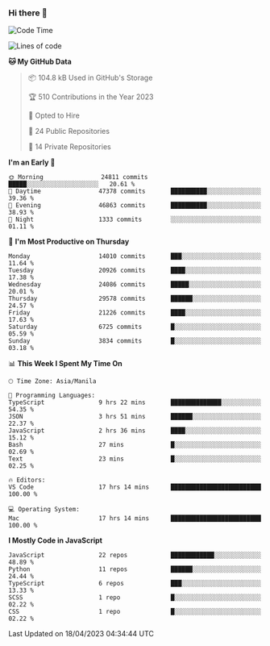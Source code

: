 ### Hi there 👋

<!--START_SECTION:waka-->
![Code Time](http://img.shields.io/badge/Code%20Time-199%20hrs%2052%20mins-blue)

![Lines of code](https://img.shields.io/badge/From%20Hello%20World%20I%27ve%20Written-56.0%20million%20lines%20of%20code-blue)

**🐱 My GitHub Data** 

> 📦 104.8 kB Used in GitHub's Storage 
 > 
> 🏆 510 Contributions in the Year 2023
 > 
> 💼 Opted to Hire
 > 
> 📜 24 Public Repositories 
 > 
> 🔑 14 Private Repositories 
 > 
**I'm an Early 🐤** 

```text
🌞 Morning                24811 commits       █████░░░░░░░░░░░░░░░░░░░░   20.61 % 
🌆 Daytime                47378 commits       ██████████░░░░░░░░░░░░░░░   39.36 % 
🌃 Evening                46863 commits       ██████████░░░░░░░░░░░░░░░   38.93 % 
🌙 Night                  1333 commits        ░░░░░░░░░░░░░░░░░░░░░░░░░   01.11 % 
```
📅 **I'm Most Productive on Thursday** 

```text
Monday                   14010 commits       ███░░░░░░░░░░░░░░░░░░░░░░   11.64 % 
Tuesday                  20926 commits       ████░░░░░░░░░░░░░░░░░░░░░   17.38 % 
Wednesday                24086 commits       █████░░░░░░░░░░░░░░░░░░░░   20.01 % 
Thursday                 29578 commits       ██████░░░░░░░░░░░░░░░░░░░   24.57 % 
Friday                   21226 commits       ████░░░░░░░░░░░░░░░░░░░░░   17.63 % 
Saturday                 6725 commits        █░░░░░░░░░░░░░░░░░░░░░░░░   05.59 % 
Sunday                   3834 commits        █░░░░░░░░░░░░░░░░░░░░░░░░   03.18 % 
```


📊 **This Week I Spent My Time On** 

```text
🕑︎ Time Zone: Asia/Manila

💬 Programming Languages: 
TypeScript               9 hrs 22 mins       ██████████████░░░░░░░░░░░   54.35 % 
JSON                     3 hrs 51 mins       ██████░░░░░░░░░░░░░░░░░░░   22.37 % 
JavaScript               2 hrs 36 mins       ████░░░░░░░░░░░░░░░░░░░░░   15.12 % 
Bash                     27 mins             █░░░░░░░░░░░░░░░░░░░░░░░░   02.69 % 
Text                     23 mins             █░░░░░░░░░░░░░░░░░░░░░░░░   02.25 % 

🔥 Editors: 
VS Code                  17 hrs 14 mins      █████████████████████████   100.00 % 

💻 Operating System: 
Mac                      17 hrs 14 mins      █████████████████████████   100.00 % 
```

**I Mostly Code in JavaScript** 

```text
JavaScript               22 repos            ████████████░░░░░░░░░░░░░   48.89 % 
Python                   11 repos            ██████░░░░░░░░░░░░░░░░░░░   24.44 % 
TypeScript               6 repos             ███░░░░░░░░░░░░░░░░░░░░░░   13.33 % 
SCSS                     1 repo              █░░░░░░░░░░░░░░░░░░░░░░░░   02.22 % 
CSS                      1 repo              █░░░░░░░░░░░░░░░░░░░░░░░░   02.22 % 
```




 Last Updated on 18/04/2023 04:34:44 UTC
<!--END_SECTION:waka-->
